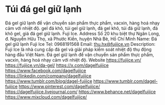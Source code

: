 # Túi đá gel giữ lạnh
Đá gel giữ lạnh để vận chuyển sản phẩm thực phẩm,  vacxin, hàng hoá nhạy cảm với nhiệt độ. gel đá khô, túi gel giữ lạnh, đá gel khô, túi đá giữ lạnh, đá khô gel, giá đá gel giữ lạnh. Fuji Ice.
Address	Số 20 khu biệt thự Ngân Long, đ. Nguyễn Hữu Thọ, xã Phước Kiển, huyện Nhà Bè, Hồ Chí Minh
Name:	Đá gel giữ lạnh Fuji Ice
Tel:	0968191568
Email:	thu.hx@fujiice.vn
Description:	Fuji Ice là nhà cung cấp đá gel và giải pháp kiểm soát nhiệt độ thụ động hàng đầu Việt Nam. Đá gel giữ lạnh để vận chuyển sản phẩm thực phẩm,  vacxin, hàng hoá nhạy cảm với nhiệt độ.
Website	https://fujiice.vn/
	https://fujiice.vn/da-gel/
https://x.com/dagelfujiice
https://www.facebook.com/dagelfujiice
https://linkedin.com/company/dagelfujiice
https://www.tumblr.com/blog/dagel-fujiice
https://www.tumblr.com/dagel-fujiice
https://www.pinterest.com/dagelfujiice/
https://dagelfujiice.livejournal.com/
https://www.behance.net/dagelfujiice
https://www.mixcloud.com/dagelfujiice/
